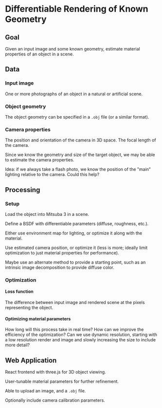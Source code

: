# Differentiable Rendering of Known Geometry

## Goal

Given an input image and some known geometry, estimate material properties of an object in a scene.

## Data

### Input image

One or more photographs of an object in a natural or artificial scene.

### Object geometry

The object geometry can be specified in a `.obj` file (or a similar format).

### Camera properties

The position and orientation of the camera in 3D space. The focal length of the camera.

Since we know the geometry and size of the target object, we may be able to estimate the camera properties.

Idea: if we always take a flash photo, we know the position of the "main" lighting relative to the camera. Could this help?

## Processing

### Setup

Load the object into Mitsuba 3 in a scene.

Define a BSDF with differentiable parameters (diffuse, roughness, etc.).

Either use environment map for lighting, or optimize it along with the material.

Use estimated camera position, or optimize it (less is more; ideally limit optimization to just material properties for performance).

Maybe use an alternate method to provide a starting point, such as an intrinsic image decomposition to provide diffuse color.

### Optimization

#### Loss function

The difference between input image and rendered scene at the pixels representing the object.

#### Optimizing material parameters

How long will this process take in real time? How can we improve the efficiency of the optimization? Can we use dynamic resolution, starting with a low resolution render and image and slowly increasing the size to include more detail?

## Web Application

React frontend with three.js for 3D object viewing.

User-tunable material parameters for further refinement.

Able to upload an image, and a `.obj` file.

Optionally include camera calibration parameters.
